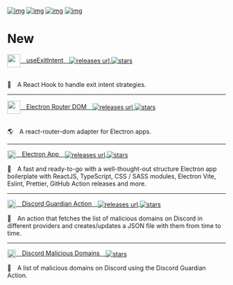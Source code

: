 [![img](https://img.shields.io/badge/support%20me-patreon-61ffca?style=for-the-badge&labelColor=1C1E26&logo=patreon)](https://www.patreon.com/daltonmenezes)
[![img](https://img.shields.io/badge/join-electron%20brazil-61ffca?style=for-the-badge&labelColor=1C1E26&logo=discord)](https://discord.gg/wuTV99WVva)
[![img](https://img.shields.io/badge/follow-instagram-61ffca?style=for-the-badge&labelColor=1C1E26&logo=instagram)](https://www.instagram.com/dalton.menezes/)
[![img](https://img.shields.io/badge/connect-linkedin-61ffca?style=for-the-badge&labelColor=1C1E26&logo=linkedin)](https://www.linkedin.com/in/daltonmenezes)

# New
<a href="https://github.com/daltonmenezes/use-exit-intent">
<img src="https://camo.githubusercontent.com/dbe670ecea36b59366b09cb0f6530898d02409129b1663be0ff31e753a527e07/68747470733a2f2f75706c6f61642e77696b696d656469612e6f72672f77696b6970656469612f636f6d6d6f6e732f612f61372f52656163742d69636f6e2e737667" width="30" align="center" /> useExitIntent <img alt="releases url" src="https://img.shields.io/npm/v/use-exit-intent.svg?labelColor=1C1E26&color=1C1E26" align="center"/> <img alt="stars" src="https://img.shields.io/github/stars/daltonmenezes/use-exit-intent?labelColor=1C1E26&color=1C1E26" align="center"/>
</a><br/><br/>

🐠 A React Hook to handle exit intent strategies.

<hr/>

<a href="https://github.com/daltonmenezes/electron-router-dom">
<img src="https://raw.githubusercontent.com/daltonmenezes/electron-router-dom/main/docs/images/undraw_the_world_is_mine_re_j5cr.svg" width="30" align="center" /> Electron Router DOM <img alt="releases url" src="https://img.shields.io/npm/v/electron-router-dom.svg?labelColor=1C1E26&color=1C1E26" align="center"/> <img alt="stars" src="https://img.shields.io/github/stars/daltonmenezes/electron-router-dom?labelColor=1C1E26&color=1C1E26" align="center"/>
</a><br/><br/>

🌎 A react-router-dom adapter for Electron apps.

<hr/>

<a href="https://github.com/daltonmenezes/electron-app"><img src="https://github.com/daltonmenezes/electron-app/raw/main/docs/images/bullet.svg" width="20" align="center" /> Electron App <img alt="releases url" src="https://img.shields.io/github/v/release/daltonmenezes/electron-app?labelColor=1C1E26&color=1C1E26" align="center"/> <img alt="stars" src="https://img.shields.io/github/stars/daltonmenezes/electron-app?labelColor=1C1E26&color=1C1E26" align="center"/>
</a>

💅 A fast and ready-to-go with a well-thought-out structure Electron app boilerplate with ReactJS, TypeScript, CSS / SASS modules, Electron Vite, Eslint, Prettier, GitHub Action releases and more.

<hr/>

<a href="https://github.com/daltonmenezes/discord-guardian-action"><img src="https://github.com/daltonmenezes/discord-guardian-action/raw/main/logo.svg" width="20" align="center" /> Discord Guardian Action <img alt="releases url" src="https://img.shields.io/github/v/release/daltonmenezes/discord-guardian-action?labelColor=1C1E26&color=1C1E26" align="center"/> <img alt="stars" src="https://img.shields.io/github/stars/daltonmenezes/discord-guardian-action?labelColor=1C1E26&color=1C1E26" align="center"/>
</a>

🤖 An action that fetches the list of malicious domains on Discord in<br/>different providers and creates/updates a JSON file with them from time to time.

<hr/>

<a href="https://github.com/daltonmenezes/discord-malicious-domains"><img src="https://github.com/daltonmenezes/discord-guardian-action/raw/main/logo.svg" width="20" align="center" /> Discord Malicious Domains <img alt="stars" src="https://img.shields.io/github/stars/daltonmenezes/discord-malicious-domains?labelColor=1C1E26&color=1C1E26" align="center"/>
</a>

🤖 A list of malicious domains on Discord using the Discord Guardian Action.
